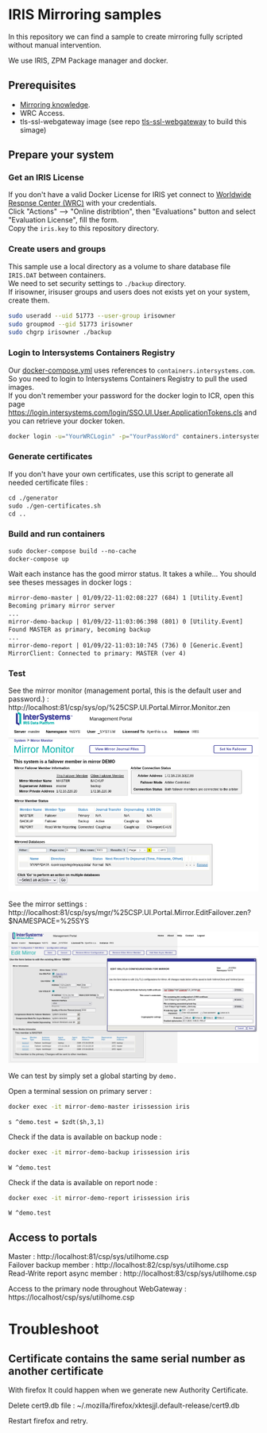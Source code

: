 # IRIS Mirroring samples

In this repository we can find a sample to create mirroring fully scripted without manual intervention.  

We use IRIS, ZPM Package manager and docker.  


## Prerequisites

 * [Mirroring knowledge](https://docs.intersystems.com/irislatest/csp/docbook/DocBook.UI.Page.cls?KEY=GHA_mirror).  
 * WRC Access.  
 * tls-ssl-webgateway image (see repo [tls-ssl-webgateway](https://github.com/lscalese/tls-ssl-webgateway) to build this simage)

## Prepare your system

### Get an IRIS License

If you don't have a valid Docker License for IRIS yet connect to [Worldwide Respnse Center (WRC)](https://wrc.interystems.com) with your credentials.  
Click "Actions" --> "Online distribtion", then "Evaluations" button and select "Evaluation License", fill the form.  
Copy the `iris.key` to this repository directory.  


### Create users and groups

This sample use a local directory as a volume to share database file `IRIS.DAT` between containers.  
We need to set security settings to `./backup` directory.  
If irisowner, irisuser groups and users does not exists yet on your system, create them.  

```bash
sudo useradd --uid 51773 --user-group irisowner
sudo groupmod --gid 51773 irisowner
sudo chgrp irisowner ./backup
```

### Login to Intersystems Containers Registry

Our [docker-compose.yml](./docker-compose.yml) uses references to `containers.intersystems.com`.  
So you need to login to Intersystems Containers Registry to pull the used images.  
If you don't remember your password for the docker login to ICR, open this page https://login.intersystems.com/login/SSO.UI.User.ApplicationTokens.cls and you can retrieve your docker token.  



```bash
docker login -u="YourWRCLogin" -p="YourPassWord" containers.intersystems.com
```

### Generate certificates

If you don't have your own certificates, use this script to generate all needed certificate files : 

```
cd ./generator
sudo ./gen-certificates.sh
cd ..
```

### Build and run containers

```
sudo docker-compose build --no-cache
docker-compose up
```

Wait each instance has the good mirror status.  It takes a while...
You should see theses messages in docker logs :  

```
mirror-demo-master | 01/09/22-11:02:08:227 (684) 1 [Utility.Event] Becoming primary mirror server
...
mirror-demo-backup | 01/09/22-11:03:06:398 (801) 0 [Utility.Event] Found MASTER as primary, becoming backup
...
mirror-demo-report | 01/09/22-11:03:10:745 (736) 0 [Generic.Event] MirrorClient: Connected to primary: MASTER (ver 4)
```

### Test

See the mirror monitor (management portal, this is the default user and password.) : http://localhost:81/csp/sys/op/%25CSP.UI.Portal.Mirror.Monitor.zen  
![Mirror-Monitor](./img/mirror-monitor.png)

See the mirror settings : http://localhost:81/csp/sys/mgr/%25CSP.UI.Portal.Mirror.EditFailover.zen?$NAMESPACE=%25SYS  


![Mirror-Configuration](./img/mirror-config.png)

We can test by simply set a global starting by `demo.`

Open a terminal session on primary server : 

```bash
docker exec -it mirror-demo-master irissession iris
```
```ObjectScript
s ^demo.test = $zdt($h,3,1)
```

Check if the data is available on backup node : 

```bash
docker exec -it mirror-demo-backup irissession iris
```
```ObjectScript
W ^demo.test
```

Check if the data is available on report node : 

```bash
docker exec -it mirror-demo-report irissession iris
```
```ObjectScript
W ^demo.test
```


## Access to portals

Master : http://localhost:81/csp/sys/utilhome.csp  
Failover backup member : http://localhost:82/csp/sys/utilhome.csp  
Read-Write report async member : http://localhost:83/csp/sys/utilhome.csp  

Access to the primary node throughout WebGateway : https://localhost/csp/sys/utilhome.csp

# Troubleshoot

## Certificate contains the same serial number as another certificate

With firefox It could happen when we generate new Authority Certificate.  

Delete cert9.db file : ~/.mozilla/firefox/xktesjjl.default-release/cert9.db

Restart firefox and retry.  

